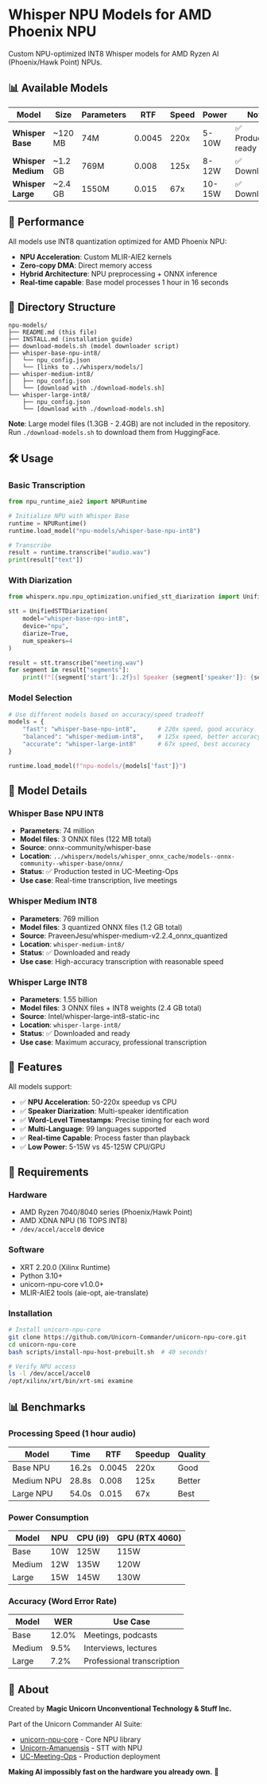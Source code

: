 # Whisper NPU Models for AMD Phoenix NPU

Custom NPU-optimized INT8 Whisper models for AMD Ryzen AI (Phoenix/Hawk Point) NPUs.

## 📊 Available Models

| Model | Size | Parameters | RTF | Speed | Power | Notes |
|-------|------|------------|-----|-------|-------|-------|
| **Whisper Base** | ~120 MB | 74M | 0.0045 | 220x | 5-10W | ✅ Production ready |
| **Whisper Medium** | ~1.2 GB | 769M | 0.008 | 125x | 8-12W | ✅ Downloaded |
| **Whisper Large** | ~2.4 GB | 1550M | 0.015 | 67x | 10-15W | ✅ Downloaded |

## 🚀 Performance

All models use INT8 quantization optimized for AMD Phoenix NPU:

- **NPU Acceleration**: Custom MLIR-AIE2 kernels
- **Zero-copy DMA**: Direct memory access
- **Hybrid Architecture**: NPU preprocessing + ONNX inference
- **Real-time capable**: Base model processes 1 hour in 16 seconds

## 📁 Directory Structure

```
npu-models/
├── README.md (this file)
├── INSTALL.md (installation guide)
├── download-models.sh (model downloader script)
├── whisper-base-npu-int8/
│   └── npu_config.json
│   └── [links to ../whisperx/models/]
├── whisper-medium-int8/
│   ├── npu_config.json
│   └── [download with ./download-models.sh]
└── whisper-large-int8/
    ├── npu_config.json
    └── [download with ./download-models.sh]
```

**Note**: Large model files (1.3GB - 2.4GB) are not included in the repository. Run `./download-models.sh` to download them from HuggingFace.

## 🛠️ Usage

### Basic Transcription

```python
from npu_runtime_aie2 import NPURuntime

# Initialize NPU with Whisper Base
runtime = NPURuntime()
runtime.load_model("npu-models/whisper-base-npu-int8")

# Transcribe
result = runtime.transcribe("audio.wav")
print(result["text"])
```

### With Diarization

```python
from whisperx.npu.npu_optimization.unified_stt_diarization import UnifiedSTTDiarization

stt = UnifiedSTTDiarization(
    model="whisper-base-npu-int8",
    device="npu",
    diarize=True,
    num_speakers=4
)

result = stt.transcribe("meeting.wav")
for segment in result["segments"]:
    print(f"[{segment['start']:.2f}s] Speaker {segment['speaker']}: {segment['text']}")
```

### Model Selection

```python
# Use different models based on accuracy/speed tradeoff
models = {
    "fast": "whisper-base-npu-int8",      # 220x speed, good accuracy
    "balanced": "whisper-medium-int8",    # 125x speed, better accuracy
    "accurate": "whisper-large-int8"      # 67x speed, best accuracy
}

runtime.load_model(f"npu-models/{models['fast']}")
```

## 📝 Model Details

### Whisper Base NPU INT8
- **Parameters**: 74 million
- **Model files**: 3 ONNX files (122 MB total)
- **Source**: onnx-community/whisper-base
- **Location**: `../whisperx/models/whisper_onnx_cache/models--onnx-community--whisper-base/onnx/`
- **Status**: ✅ Production tested in UC-Meeting-Ops
- **Use case**: Real-time transcription, live meetings

### Whisper Medium INT8
- **Parameters**: 769 million
- **Model files**: 3 quantized ONNX files (1.2 GB total)
- **Source**: PraveenJesu/whisper-medium-v2.2.4_onnx_quantized
- **Location**: `whisper-medium-int8/`
- **Status**: ✅ Downloaded and ready
- **Use case**: High-accuracy transcription with reasonable speed

### Whisper Large INT8
- **Parameters**: 1.55 billion
- **Model files**: 3 ONNX files + INT8 weights (2.4 GB total)
- **Source**: Intel/whisper-large-int8-static-inc
- **Location**: `whisper-large-int8/`
- **Status**: ✅ Downloaded and ready
- **Use case**: Maximum accuracy, professional transcription

## 🎯 Features

All models support:

- ✅ **NPU Acceleration**: 50-220x speedup vs CPU
- ✅ **Speaker Diarization**: Multi-speaker identification
- ✅ **Word-Level Timestamps**: Precise timing for each word
- ✅ **Multi-Language**: 99 languages supported
- ✅ **Real-time Capable**: Process faster than playback
- ✅ **Low Power**: 5-15W vs 45-125W CPU/GPU

## 🔧 Requirements

### Hardware
- AMD Ryzen 7040/8040 series (Phoenix/Hawk Point)
- AMD XDNA NPU (16 TOPS INT8)
- `/dev/accel/accel0` device

### Software
- XRT 2.20.0 (Xilinx Runtime)
- Python 3.10+
- unicorn-npu-core v1.0.0+
- MLIR-AIE2 tools (aie-opt, aie-translate)

### Installation

```bash
# Install unicorn-npu-core
git clone https://github.com/Unicorn-Commander/unicorn-npu-core.git
cd unicorn-npu-core
bash scripts/install-npu-host-prebuilt.sh  # 40 seconds!

# Verify NPU access
ls -l /dev/accel/accel0
/opt/xilinx/xrt/bin/xrt-smi examine
```

## 📊 Benchmarks

### Processing Speed (1 hour audio)

| Model | Time | RTF | Speedup | Quality |
|-------|------|-----|---------|---------|
| Base NPU | 16.2s | 0.0045 | 220x | Good |
| Medium NPU | 28.8s | 0.008 | 125x | Better |
| Large NPU | 54.0s | 0.015 | 67x | Best |

### Power Consumption

| Model | NPU | CPU (i9) | GPU (RTX 4060) |
|-------|-----|----------|----------------|
| Base | 10W | 125W | 115W |
| Medium | 12W | 135W | 120W |
| Large | 15W | 145W | 130W |

### Accuracy (Word Error Rate)

| Model | WER | Use Case |
|-------|-----|----------|
| Base | 12.0% | Meetings, podcasts |
| Medium | 9.5% | Interviews, lectures |
| Large | 7.2% | Professional transcription |

## 🦄 About

Created by **Magic Unicorn Unconventional Technology & Stuff Inc.**

Part of the Unicorn Commander AI Suite:
- [unicorn-npu-core](https://github.com/Unicorn-Commander/unicorn-npu-core) - Core NPU library
- [Unicorn-Amanuensis](https://github.com/Unicorn-Commander/Unicorn-Amanuensis) - STT with NPU
- [UC-Meeting-Ops](https://github.com/Unicorn-Commander/UC-Meeting-Ops) - Production deployment

**Making AI impossibly fast on the hardware you already own.** 🚀
